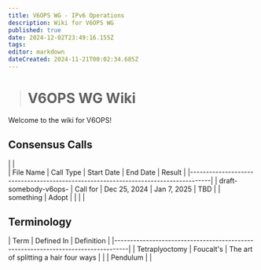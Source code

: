 ```yaml
---
title: V6OPS WG - IPv6 Operations
description: Wiki for V6OPS WG
published: true
date: 2024-12-02T23:49:16.155Z
tags: 
editor: markdown
dateCreated: 2024-11-21T00:02:34.685Z
---
```


> # V6OPS WG Wiki

Welcome to the wiki for V6OPS!

## Consensus Calls

 |          |   
  | File Name                     | Call Type |  Start Date  |  End Date   |  Result   |
  |------------------------------------------------------------------------------------|
  |  draft-somebody-v6ops-        |  Call for | Dec 25, 2024 | Jan 7, 2025 |   TBD     |
  |                   something   |  Adopt    |              |             |           |
  
   
## Terminology

      
  |      Term       | Defined In      |  Definition                                  | 
  |----------------------------------------------------------------------------------|
  |  Tetraplyoctomy | Foucalt's       | The art of splitting a hair four ways        |
  |                 | Pendulum        |                                              |
  